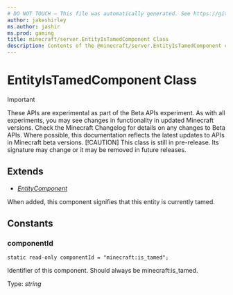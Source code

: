 ```yaml
---
# DO NOT TOUCH — This file was automatically generated. See https://github.com/mojang/minecraftapidocsgenerator to modify descriptions, examples, etc.
author: jakeshirley
ms.author: jashir
ms.prod: gaming
title: minecraft/server.EntityIsTamedComponent Class
description: Contents of the @minecraft/server.EntityIsTamedComponent class.
---
```

# EntityIsTamedComponent Class
>[!IMPORTANT]
>These APIs are experimental as part of the Beta APIs experiment. As with all experiments, you may see changes in functionality in updated Minecraft versions. Check the Minecraft Changelog for details on any changes to Beta APIs. Where possible, this documentation reflects the latest updates to APIs in Minecraft beta versions.
> [!CAUTION]
> This class is still in pre-release.  Its signature may change or it may be removed in future releases.

## Extends
- [*EntityComponent*](EntityComponent.md)

When added, this component signifies that this entity is currently tamed.

## Constants

### **componentId**
`static read-only componentId = "minecraft:is_tamed";`

Identifier of this component. Should always be minecraft:is_tamed.

Type: *string*
